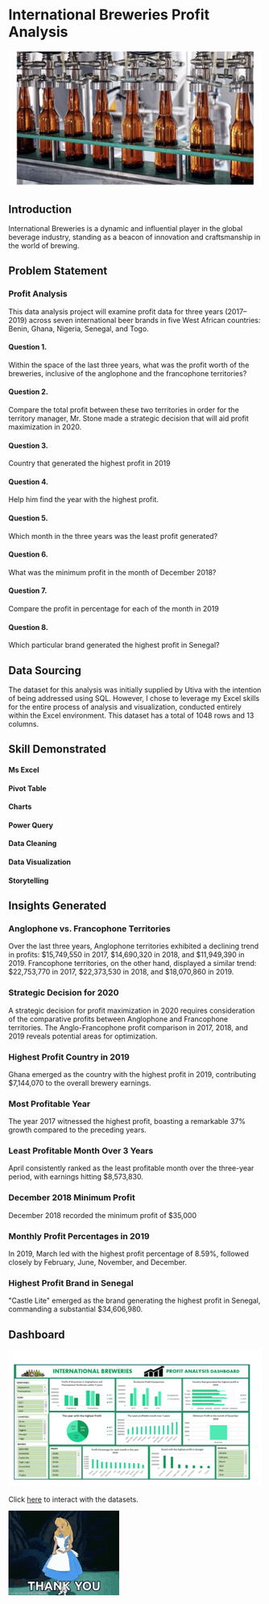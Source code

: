 <h1>International Breweries Profit Analysis </h1>
<img src = "International Breweries image.PNG">

<h2>Introduction</h2>
International Breweries is a dynamic and influential player in the global beverage industry, standing as a beacon of innovation and craftsmanship in the world of brewing.

<h2> Problem Statement </h2>
<h3>Profit Analysis</h3>
This data analysis project will examine profit data for three years (2017–2019) across seven international beer brands in five West African countries: Benin, Ghana, Nigeria, Senegal, and Togo.
<h4>Question 1.</h4> Within the space of the last three years, what was the profit worth of the breweries, inclusive of the anglophone and the francophone territories?
<h4>Question 2.</h4> Compare the total profit between these two territories in order for the territory manager, Mr. Stone made a strategic decision that will aid profit maximization in 2020.
<h4>Question 3.</h4>Country that generated the highest profit in 2019
<h4>Question 4.</h4> Help him find the year with the highest profit.
<h4>Question 5.</h4> Which month in the three years was the least profit generated?
<h4>Question 6.</h4> What was the minimum profit in the month of December 2018?
<h4>Question 7.</h4> Compare the profit in percentage for each of the month in 2019
<h4>Question 8.</h4>Which particular brand generated the highest profit in Senegal?

<h2>Data Sourcing </h2>
The dataset for this analysis was initially supplied by Utiva with the intention of being addressed using SQL. However, I chose to leverage my Excel skills for the entire process of analysis and visualization, conducted entirely within the Excel environment. This dataset has a total of 1048 rows and 13 columns. 

<h2>Skill Demonstrated</h2>
<h4>Ms Excel</h4>
<h4>Pivot Table</h4>
<h4>Charts</h4>
<h4>Power Query</h4>
<h4>Data Cleaning</h4>
<h4>Data Visualization</h4>
<h4>Storytelling</h4>

<h2>Insights Generated</h2>
<h3>Anglophone vs. Francophone Territories </h3>
Over the last three years, Anglophone territories exhibited a declining trend in profits: $15,749,550 in 2017, $14,690,320 in 2018, and $11,949,390 in 2019.
Francophone territories, on the other hand, displayed a similar trend: $22,753,770 in 2017, $22,373,530 in 2018, and $18,070,860 in 2019.

<h3>Strategic Decision for 2020</h3>
A strategic decision for profit maximization in 2020 requires consideration of the comparative profits between Anglophone and Francophone territories.
The Anglo-Francophone profit comparison in 2017, 2018, and 2019 reveals potential areas for optimization.

<h3>Highest Profit Country in 2019</h3>
Ghana emerged as the country with the highest profit in 2019, contributing $7,144,070 to the overall brewery earnings.

<h3>Most Profitable Year </h3>
The year 2017 witnessed the highest profit, boasting a remarkable 37% growth compared to the preceding years.

<h3>Least Profitable Month Over 3 Years</h3>
April consistently ranked as the least profitable month over the three-year period, with earnings hitting $8,573,830.

<h3>December 2018 Minimum Profit</h3>
December 2018 recorded the minimum profit of $35,000

<h3>Monthly Profit Percentages in 2019</h3>
In 2019, March led with the highest profit percentage of 8.59%, followed closely by February, June, November, and December.

<h3>Highest Profit Brand in Senegal</h3>
"Castle Lite" emerged as the brand generating the highest profit in Senegal, commanding a substantial $34,606,980.

<h2>Dashboard</h2>

<img src = "Dashboard Image.png">


Click [here](https://docs.google.com/spreadsheets/d/1u1se0wRRIXs0pUQQy5-6zs81Eg1iEZyKuM-Pns78KfA/edit?usp=sharing) to interact with the datasets.

<img src = "Thank you.gif">
